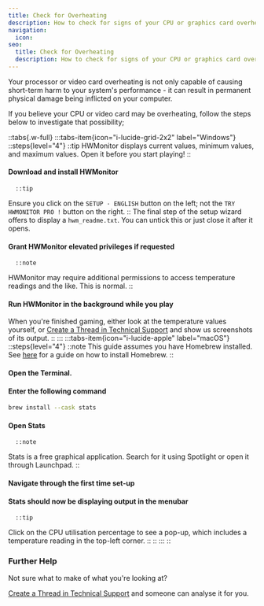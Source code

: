 ```yaml
---
title: Check for Overheating
description: How to check for signs of your CPU or graphics card overheating
navigation:
  icon:
seo:
  title: Check for Overheating
  description: How to check for signs of your CPU or graphics card overheating.
---
```


Your processor or video card overheating is not only capable of causing short-term harm to your system's performance - it can result in permanent physical damage being inflicted on your computer.

If you believe your CPU or video card may be overheating, follow the steps below to investigate that possibility;

::tabs{.w-full}
  :::tabs-item{icon="i-lucide-grid-2x2" label="Windows"}
    ::steps{level="4"}
      ::tip
HWMonitor displays current values, minimum values, and maximum values. Open it before you start playing!
      ::
#### Download and install HWMonitor
      ::tip
Ensure you click on the `SETUP · ENGLISH` button on the left; not the `TRY HWMONITOR PRO !` button on the right.
      ::
The final step of the setup wizard offers to display a `hwm_readme.txt`. You can untick this or just close it after it opens.
#### Grant HWMonitor elevated privileges if requested
      ::note
HWMonitor may require additional permissions to access temperature readings and the like. This is normal.
      ::
#### Run HWMonitor in the background while you play
When you're finished gaming, either look at the temperature values yourself, or [Create a Thread in Technical Support](/miscellaneous/other/create-a-thread-in-technical-support) and show us screenshots of its output.
    ::
  :::
  :::tabs-item{icon="i-lucide-apple" label="macOS"}
    ::steps{level="4"}
      ::note
This guide assumes you have Homebrew installed. See [here](/miscellaneous/mac/homebrew-install) for a guide on how to install Homebrew.
      ::
#### Open the Terminal.
#### Enter the following command
  ```bash [Terminal]
  brew install --cask stats
  ```
#### Open Stats
      ::note
Stats is a free graphical application. Search for it using Spotlight or open it through Launchpad.
      ::
#### Navigate through the first time set-up
#### Stats should now be displaying output in the menubar
      ::tip
Click on the CPU utilisation percentage to see a pop-up, which includes a temperature reading in the top-left corner.
      ::
    ::
  :::
::
### Further Help

Not sure what to make of what you're looking at?

[Create a Thread in Technical Support](/miscellaneous/other/create-a-thread-in-technical-support) and someone can analyse it for you.